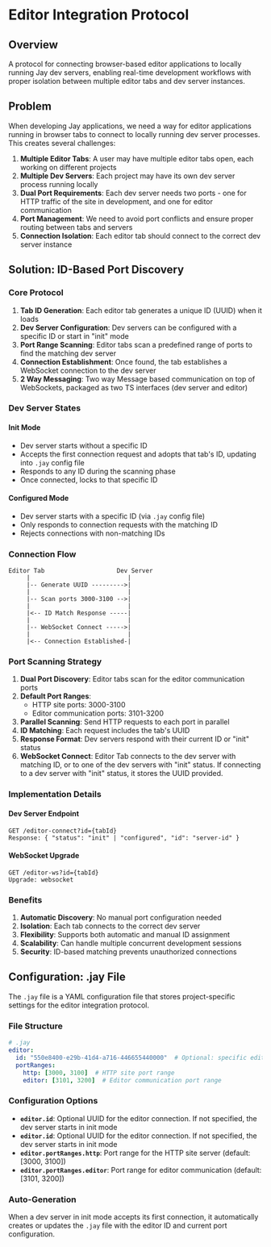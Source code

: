 # Editor Integration Protocol

## Overview

A protocol for connecting browser-based editor applications to locally running Jay dev servers, enabling real-time development workflows with proper isolation between multiple editor tabs and dev server instances.

## Problem

When developing Jay applications, we need a way for editor applications running in browser tabs to connect to locally running dev server processes. This creates several challenges:

1. **Multiple Editor Tabs**: A user may have multiple editor tabs open, each working on different projects
2. **Multiple Dev Servers**: Each project may have its own dev server process running locally
3. **Dual Port Requirements**: Each dev server needs two ports - one for HTTP traffic of the site in development, and one for editor communication
4. **Port Management**: We need to avoid port conflicts and ensure proper routing between tabs and servers
5. **Connection Isolation**: Each editor tab should connect to the correct dev server instance

## Solution: ID-Based Port Discovery

### Core Protocol

1. **Tab ID Generation**: Each editor tab generates a unique ID (UUID) when it loads
2. **Dev Server Configuration**: Dev servers can be configured with a specific ID or start in "init" mode
3. **Port Range Scanning**: Editor tabs scan a predefined range of ports to find the matching dev server
4. **Connection Establishment**: Once found, the tab establishes a WebSocket connection to the dev server
5. **2 Way Messaging**: Two way Message based communication on top of WebSockets, packaged as two TS interfaces (dev server and editor)

### Dev Server States

#### Init Mode
- Dev server starts without a specific ID
- Accepts the first connection request and adopts that tab's ID, updating into `.jay` config file
- Responds to any ID during the scanning phase
- Once connected, locks to that specific ID

#### Configured Mode
- Dev server starts with a specific ID (via `.jay` config file)
- Only responds to connection requests with the matching ID
- Rejects connections with non-matching IDs

### Connection Flow

```
Editor Tab                    Dev Server
     |                           |
     |-- Generate UUID --------->|
     |                           |
     |-- Scan ports 3000-3100 -->|
     |                           |
     |<-- ID Match Response -----|
     |                           |
     |-- WebSocket Connect ----->|
     |                           |
     |<-- Connection Established-|
```

### Port Scanning Strategy

1. **Dual Port Discovery**: Editor tabs scan for the editor communication ports
2. **Default Port Ranges**: 
   - HTTP site ports: 3000-3100
   - Editor communication ports: 3101-3200
3. **Parallel Scanning**: Send HTTP requests to each port in parallel
4. **ID Matching**: Each request includes the tab's UUID
5. **Response Format**: Dev servers respond with their current ID or "init" status
6. **WebSocket Connect**: Editor Tab connects to the dev server with matching ID, or to one of the dev servers with "init" status. 
   If connecting to a dev server with "init" status, it stores the UUID provided.

### Implementation Details

#### Dev Server Endpoint
```
GET /editor-connect?id={tabId}
Response: { "status": "init" | "configured", "id": "server-id" }
```

#### WebSocket Upgrade
```
GET /editor-ws?id={tabId}
Upgrade: websocket
```

### Benefits

1. **Automatic Discovery**: No manual port configuration needed
2. **Isolation**: Each tab connects to the correct dev server
3. **Flexibility**: Supports both automatic and manual ID assignment
4. **Scalability**: Can handle multiple concurrent development sessions
5. **Security**: ID-based matching prevents unauthorized connections

## Configuration: .jay File

The `.jay` file is a YAML configuration file that stores project-specific settings for the editor integration protocol.

### File Structure

```yaml
# .jay
editor:
  id: "550e8400-e29b-41d4-a716-446655440000"  # Optional: specific editor ID
  portRanges:
    http: [3000, 3100]  # HTTP site port range
    editor: [3101, 3200]  # Editor communication port range
```

### Configuration Options

- **`editor.id`**: Optional UUID for the editor connection. If not specified, the dev server starts in init mode
- **`editor.id`**: Optional UUID for the editor connection. If not specified, the dev server starts in init mode
- **`editor.portRanges.http`**: Port range for the HTTP site server (default: [3000, 3100])
- **`editor.portRanges.editor`**: Port range for editor communication (default: [3101, 3200])

### Auto-Generation

When a dev server in init mode accepts its first connection, it automatically creates or updates the `.jay` file with the editor ID and current port configuration.
